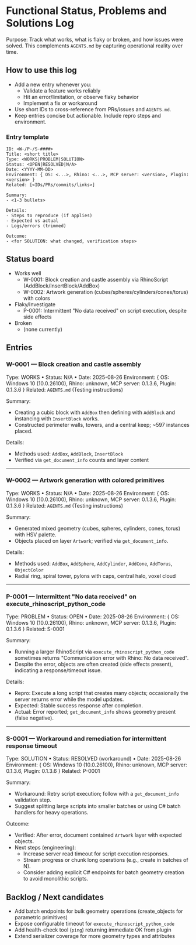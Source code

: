 # Functional Status, Problems and Solutions Log

Purpose: Track what works, what is flaky or broken, and how issues were solved. This complements `AGENTS.md` by capturing operational reality over time.

## How to use this log

- Add a new entry whenever you:
  - Validate a feature works reliably
  - Hit an error/limitation, or observe flaky behavior
  - Implement a fix or workaround
- Use short IDs to cross-reference from PRs/issues and `AGENTS.md`.
- Keep entries concise but actionable. Include repro steps and environment.

### Entry template

```
ID: <W-/P-/S-####>
Title: <short title>
Type: <WORKS|PROBLEM|SOLUTION>
Status: <OPEN|RESOLVED|N/A>
Date: <YYYY-MM-DD>
Environment: { OS: <...>, Rhino: <...>, MCP server: <version>, Plugin: <version> }
Related: [<IDs/PRs/commits/links>]

Summary:
- <1-3 bullets>

Details:
- Steps to reproduce (if applies)
- Expected vs actual
- Logs/errors (trimmed)

Outcome:
- <for SOLUTION: what changed, verification steps>
```

## Status board

- Works well
  - W-0001: Block creation and castle assembly via RhinoScript (AddBlock/InsertBlock/AddBox)
  - W-0002: Artwork generation (cubes/spheres/cylinders/cones/torus) with colors
- Flaky/Investigate
  - P-0001: Intermittent "No data received" on script execution, despite side effects
- Broken
  - (none currently)

## Entries

### W-0001 — Block creation and castle assembly
Type: WORKS • Status: N/A • Date: 2025-08-26
Environment: { OS: Windows 10 (10.0.26100), Rhino: unknown, MCP server: 0.1.3.6, Plugin: 0.1.3.6 }
Related: `AGENTS.md` (Testing instructions)

Summary:
- Creating a cubic block with `AddBox` then defining with `AddBlock` and instancing with `InsertBlock` works.
- Constructed perimeter walls, towers, and a central keep; ~597 instances placed.

Details:
- Methods used: `AddBox`, `AddBlock`, `InsertBlock`
- Verified via `get_document_info` counts and layer content

---

### W-0002 — Artwork generation with colored primitives
Type: WORKS • Status: N/A • Date: 2025-08-26
Environment: { OS: Windows 10 (10.0.26100), Rhino: unknown, MCP server: 0.1.3.6, Plugin: 0.1.3.6 }
Related: `AGENTS.md` (Testing instructions)

Summary:
- Generated mixed geometry (cubes, spheres, cylinders, cones, torus) with HSV palette.
- Objects placed on layer `Artwork`; verified via `get_document_info`.

Details:
- Methods used: `AddBox`, `AddSphere`, `AddCylinder`, `AddCone`, `AddTorus`, `ObjectColor`
- Radial ring, spiral tower, pylons with caps, central halo, voxel cloud

---

### P-0001 — Intermittent "No data received" on execute_rhinoscript_python_code
Type: PROBLEM • Status: OPEN • Date: 2025-08-26
Environment: { OS: Windows 10 (10.0.26100), Rhino: unknown, MCP server: 0.1.3.6, Plugin: 0.1.3.6 }
Related: S-0001

Summary:
- Running a larger RhinoScript via `execute_rhinoscript_python_code` sometimes returns "Communication error with Rhino: No data received".
- Despite the error, objects are often created (side effects present), indicating a response/timeout issue.

Details:
- Repro: Execute a long script that creates many objects; occasionally the server returns error while the model updates.
- Expected: Stable success response after completion.
- Actual: Error reported; `get_document_info` shows geometry present (false negative).

---

### S-0001 — Workaround and remediation for intermittent response timeout
Type: SOLUTION • Status: RESOLVED (workaround) • Date: 2025-08-26
Environment: { OS: Windows 10 (10.0.26100), Rhino: unknown, MCP server: 0.1.3.6, Plugin: 0.1.3.6 }
Related: P-0001

Summary:
- Workaround: Retry script execution; follow with a `get_document_info` validation step.
- Suggest splitting large scripts into smaller batches or using C# batch handlers for heavy operations.

Outcome:
- Verified: After error, document contained `Artwork` layer with expected objects.
- Next steps (engineering):
  - Increase server read timeout for script execution responses.
  - Stream progress or chunk long operations (e.g., create in batches of N).
  - Consider adding explicit C# endpoints for batch geometry creation to avoid monolithic scripts.

## Backlog / Next candidates

- Add batch endpoints for bulk geometry operations (create_objects for parametric primitives)
- Expose configurable timeout for `execute_rhinoscript_python_code`
- Add health-check tool (`ping`) returning immediate OK from plugin
- Extend serializer coverage for more geometry types and attributes
